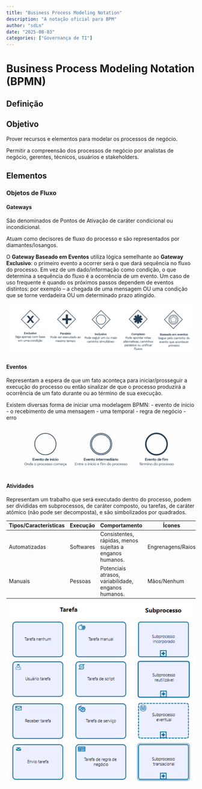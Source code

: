 ```yaml
---
title: "Business Process Modeling Notation"
description: "A notação oficial para BPM"
author: "sdLn"
date: "2025-08-03"
categories: ["Governança de TI"]
---
```



# Business Process Modeling Notation (BPMN)

## Definição

## Objetivo
Prover recursos e elementos para modelar os processos de negócio.

Permitir a compreensão dos processos de negócio por analistas de negócio, gerentes, técnicos, usuários e stakeholders.

## Elementos
### Objetos de Fluxo
#### Gateways
São denominados de Pontos de Ativação de caráter condicional ou incondicional.

Atuam como decisores de fluxo do processo e são representados por diamantes/losangos.

O **Gateway Baseado em Eventos** utiliza lógica semelhante ao **Gateway Exclusivo**: o primeiro evento a ocorrer será o que dará sequência no fluxo do processo. 
Em vez de um dado/informação como condição, o que determina a sequência do fluxo é a ocorrência de um evento. 
Um caso de uso frequente é quando os próximos passos dependem de eventos distintos: por exemplo – a chegada de uma mensagem OU uma condição que se torne verdadeira OU um determinado prazo atingido. 

![Figura 1 - Gateways Disponíveis](assets/bpmn/gateways.png)

#### Eventos
Representam a espera de que um fato aconteça para iniciar/prosseguir a execução do processo ou então sinalizar de que o processo produzirá a ocorrência de um fato durante ou ao término de sua execução.

Existem diversas forma de iniciar uma modelagem BPMN:
    - evento de ínicio
    - o recebimento de uma mensagem
    - uma temporal
    - regra de negócio
    - erro


![Figura 2 - Eventos Disponíveis](assets/bpmn/eventos.png)

#### Atividades
Representam um trabalho que será executado dentro do processo, podem ser divididas em subprocessos, de caráter composto, ou tarefas, de caráter atômico (não pode ser decomposta), e são simbolizados por quadrados.

|   Tipos/Características            | Execução  |  Comportamento                                                |     Ícones           |
|---------------|-----------|---------------------------------------------------------------|----------------------|
| Automatizadas | Softwares |      Consistentes, rápidas, menos sujeitas a enganos humanos. |    Engrenagens/Raios |
|  Manuais      | Pessoas   | Potenciais atrasos, variabilidade, enganos humanos.           |    Mãos/Nenhum       |



![Figura 3 - Atividades Disponíveis](assets/bpmn/atividades.png)




